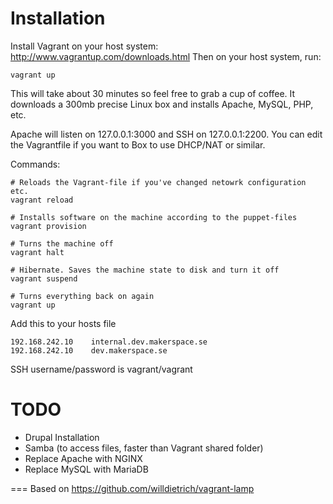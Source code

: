 Installation
===

Install Vagrant on your host system: http://www.vagrantup.com/downloads.html
Then on your host system, run:
```
vagrant up
```

This will take about 30 minutes so feel free to grab a cup of coffee. It downloads a 300mb precise Linux box and installs Apache, MySQL, PHP, etc.

Apache will listen on 127.0.0.1:3000 and SSH on 127.0.0.1:2200. You can edit the Vagrantfile if you want to Box to use DHCP/NAT or similar.

Commands:
```
# Reloads the Vagrant-file if you've changed netowrk configuration etc.
vagrant reload

# Installs software on the machine according to the puppet-files
vagrant provision

# Turns the machine off
vagrant halt

# Hibernate. Saves the machine state to disk and turn it off
vagrant suspend

# Turns everything back on again
vagrant up
```

Add this to your hosts file
```
192.168.242.10    internal.dev.makerspace.se
192.168.242.10    dev.makerspace.se
```

SSH username/password is vagrant/vagrant

TODO
===
* Drupal Installation
* Samba (to access files, faster than Vagrant shared folder)
* Replace Apache with NGINX
* Replace MySQL with MariaDB

===
Based on https://github.com/willdietrich/vagrant-lamp
